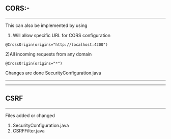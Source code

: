 CORS:-  
-
-------------------

This can also be implemented by using
1) Will allow specific URL for CORS configuration
```
@CrossOrigin(origins="http://localhost:4200")
```
2)All incoming requests from any domain
```
@CrossOrigin(origins="*")
```
Changes are done SecurityConfiguration.java


-------------------------------------------------------  

--------------------------------------------------

CSRF
-
----------------------------------------------
Files added or changed
1) SecurityConfiguration.java
2) CSRFFilter.java
